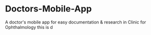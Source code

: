 # Doctors-Mobile-App

A doctor's mobile app for easy documentation &amp; research in Clinic for Ophthalmology
this is d